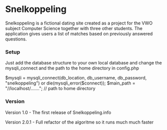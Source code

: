 Snelkoppeling
=============

Snelkoppeling is a fictional dating site created as a project for the VWO subject Computer Science together with three other students. The application gives users a list of matches based on previously answered questions.

### Setup

Just add the database structure to your own local database and change the mysqli_connect and the path to the home directory in config.php

  $mysqli = mysqli_connect(db_location, db_username, db_password, "snelkoppeling") or die(mysqli_error($connect));
  $main_path = "//localhost/......."; // path to home directory
### Version
Version 1.0 - The first release of Snelkoppeling.info

Version 2.0.1 - Full refactor of the algoritme so it runs much much faster
